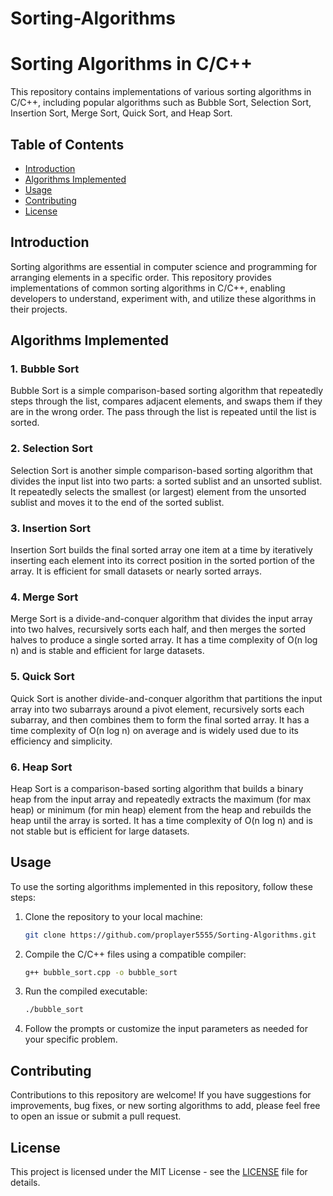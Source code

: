 # Sorting-Algorithms

# Sorting Algorithms in C/C++

This repository contains implementations of various sorting algorithms in C/C++, including popular algorithms such as Bubble Sort, Selection Sort, Insertion Sort, Merge Sort, Quick Sort, and Heap Sort.

## Table of Contents

- [Introduction](#introduction)
- [Algorithms Implemented](#algorithms-implemented)
- [Usage](#usage)
- [Contributing](#contributing)
- [License](#license)

## Introduction

Sorting algorithms are essential in computer science and programming for arranging elements in a specific order. This repository provides implementations of common sorting algorithms in C/C++, enabling developers to understand, experiment with, and utilize these algorithms in their projects.

## Algorithms Implemented

### 1. Bubble Sort

Bubble Sort is a simple comparison-based sorting algorithm that repeatedly steps through the list, compares adjacent elements, and swaps them if they are in the wrong order. The pass through the list is repeated until the list is sorted.

### 2. Selection Sort

Selection Sort is another simple comparison-based sorting algorithm that divides the input list into two parts: a sorted sublist and an unsorted sublist. It repeatedly selects the smallest (or largest) element from the unsorted sublist and moves it to the end of the sorted sublist.

### 3. Insertion Sort

Insertion Sort builds the final sorted array one item at a time by iteratively inserting each element into its correct position in the sorted portion of the array. It is efficient for small datasets or nearly sorted arrays.

### 4. Merge Sort

Merge Sort is a divide-and-conquer algorithm that divides the input array into two halves, recursively sorts each half, and then merges the sorted halves to produce a single sorted array. It has a time complexity of O(n log n) and is stable and efficient for large datasets.

### 5. Quick Sort

Quick Sort is another divide-and-conquer algorithm that partitions the input array into two subarrays around a pivot element, recursively sorts each subarray, and then combines them to form the final sorted array. It has a time complexity of O(n log n) on average and is widely used due to its efficiency and simplicity.

### 6. Heap Sort

Heap Sort is a comparison-based sorting algorithm that builds a binary heap from the input array and repeatedly extracts the maximum (for max heap) or minimum (for min heap) element from the heap and rebuilds the heap until the array is sorted. It has a time complexity of O(n log n) and is not stable but is efficient for large datasets.

## Usage

To use the sorting algorithms implemented in this repository, follow these steps:

1. Clone the repository to your local machine:

    ```bash
    git clone https://github.com/proplayer5555/Sorting-Algorithms.git
    ```

2. Compile the C/C++ files using a compatible compiler:

    ```bash
    g++ bubble_sort.cpp -o bubble_sort
    ```

3. Run the compiled executable:

    ```bash
    ./bubble_sort
    ```

4. Follow the prompts or customize the input parameters as needed for your specific problem.

## Contributing

Contributions to this repository are welcome! If you have suggestions for improvements, bug fixes, or new sorting algorithms to add, please feel free to open an issue or submit a pull request.

## License

This project is licensed under the MIT License - see the [LICENSE](LICENSE) file for details.
